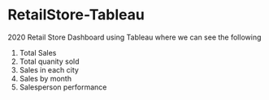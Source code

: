 # RetailStore-Tableau

2020 Retail Store Dashboard using Tableau where we can see the following
  1. Total Sales
  2. Total quanity sold
  3. Sales in each city
  4. Sales by month
  5. Salesperson performance
